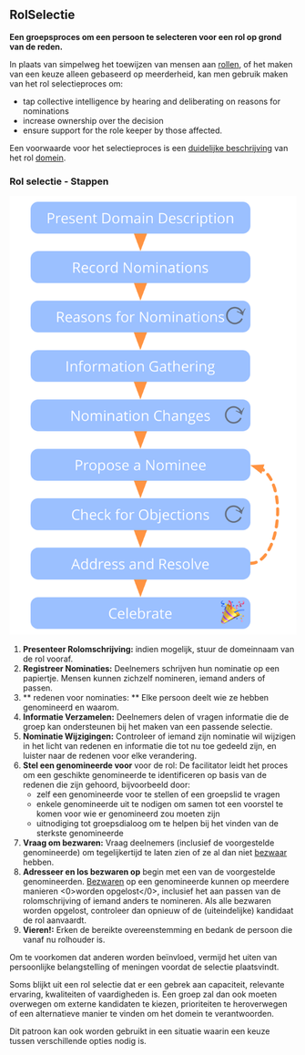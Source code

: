 ## RolSelectie

**Een groepsproces om een persoon te selecteren voor een rol op grond van de reden.**

In plaats van simpelweg het toewijzen van mensen aan [rollen](section:role), of het maken van een keuze alleen gebaseerd op meerderheid, kan men gebruik maken van het rol selectieproces om:

- tap collective intelligence by hearing and deliberating on reasons for nominations
- increase ownership over the decision
- ensure support for the role keeper by those affected.

Een voorwaarde voor het selectieproces is een [duidelijke beschrijving](section:clarify-domains) van het rol [domein](glossary:domain).

### Rol selectie - Stappen

![Rol selectie proces](img/agreements/selection.png)

1. **Presenteer Rolomschrijving:** indien mogelijk, stuur de domeinnaam van de rol vooraf.
2. **Registreer Nominaties:** Deelnemers schrijven hun nominatie op een papiertje. Mensen kunnen zichzelf nomineren, iemand anders of passen.
3. ** redenen voor nominaties: ** Elke persoon deelt wie ze hebben genomineerd en waarom.
4. **Informatie Verzamelen:** Deelnemers delen of vragen informatie die de groep kan ondersteunen bij het maken van een passende selectie.
5. **Nominatie Wijzigingen:** Controleer of iemand zijn nominatie wil wijzigen in het licht van redenen en informatie die tot nu toe gedeeld zijn, en luister naar de redenen voor elke verandering.
6. **Stel een genomineerde voor** voor de rol: De facilitator leidt het proces om een geschikte genomineerde te identificeren op basis van de redenen die zijn gehoord, bijvoorbeeld door: 
    - zelf een genomineerde voor te stellen of een groepslid te vragen
    - enkele genomineerde uit te nodigen om samen tot een voorstel te komen voor wie er genomineerd zou moeten zijn
    - uitnodiging tot groepsdialoog om te helpen bij het vinden van de sterkste genomineerde
7. **Vraag om bezwaren:** Vraag deelnemers (inclusief de voorgestelde genomineerde) om tegelijkertijd te laten zien of ze al dan niet [bezwaar](glossary:objection) hebben. 
8. **Adresseer en los bezwaren op** begin met een van de voorgestelde genomineerden. [Bezwaren](section:resolve-objections) op een genomineerde kunnen op meerdere manieren <0>worden opgelost</0>, inclusief het aan passen van de rolomschrijving of iemand anders te nomineren. Als alle bezwaren worden opgelost, controleer dan opnieuw of de (uiteindelijke) kandidaat de rol aanvaardt.
9. **Vieren!:** Erken de bereikte overeenstemming en bedank de persoon die vanaf nu rolhouder is.

Om te voorkomen dat anderen worden beïnvloed, vermijd het uiten van persoonlijke belangstelling of meningen voordat de selectie plaatsvindt.

Soms blijkt uit een rol selectie dat er een gebrek aan capaciteit, relevante ervaring, kwaliteiten of vaardigheden is. Een groep zal dan ook moeten overwegen om externe kandidaten te kiezen, prioriteiten te heroverwegen of een alternatieve manier te vinden om het domein te verantwoorden.

Dit patroon kan ook worden gebruikt in een situatie waarin een keuze tussen verschillende opties nodig is.